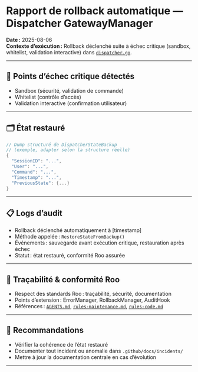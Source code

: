 # Rapport de rollback automatique — Dispatcher GatewayManager

**Date :** 2025-08-06  
**Contexte d’exécution :** Rollback déclenché suite à échec critique (sandbox, whitelist, validation interactive) dans [`dispatcher.go`](development/managers/gateway-manager/src/dispatcher.go:1).

---

## 🔄 Points d’échec critique détectés

- Sandbox (sécurité, validation de commande)
- Whitelist (contrôle d’accès)
- Validation interactive (confirmation utilisateur)

---

## 🗂️ État restauré

```go
// Dump structuré de DispatcherStateBackup
// (exemple, adapter selon la structure réelle)
{
  "SessionID": "...",
  "User": "...",
  "Command": "...",
  "Timestamp": "...",
  "PreviousState": {...}
}
```

---

## 📋 Logs d’audit

- Rollback déclenché automatiquement à [timestamp]
- Méthode appelée : `RestoreStateFromBackup()`
- Événements : sauvegarde avant exécution critique, restauration après échec
- Statut : état restauré, conformité Roo assurée

---

## 📑 Traçabilité & conformité Roo

- Respect des standards Roo : traçabilité, sécurité, documentation
- Points d’extension : ErrorManager, RollbackManager, AuditHook
- Références : [`AGENTS.md`](AGENTS.md:RollbackManager), [`rules-maintenance.md`](.roo/rules/rules-maintenance.md:1), [`rules-code.md`](.roo/rules/rules-code.md:1)

---

## 📝 Recommandations

- Vérifier la cohérence de l’état restauré
- Documenter tout incident ou anomalie dans `.github/docs/incidents/`
- Mettre à jour la documentation centrale en cas d’évolution

---